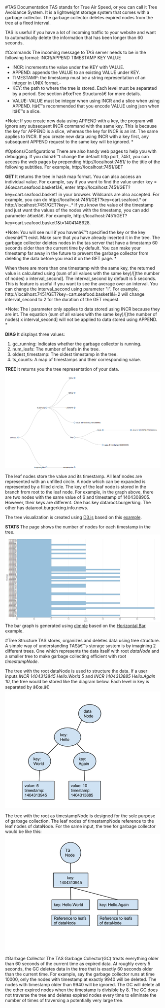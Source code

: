 #TAS Documentation
TAS stands for True Air Speed, or you can call it Tree Avoidance System. It is a lightweight storage system that comes with a garbage collector. The garbage collector deletes expired nodes from the tree at a fixed interval.

TAS is useful if you have a lot of incoming traffic to your website and want to automatically delete the information that has been longer than 60 seconds.

#Commands
The incoming message to TAS server needs to be in the following format:
	INCR/APPEND TIMESTAMP KEY VALUE

- INCR: increments the value under the KEY with VALUE. 
- APPEND: appends the VALUE to an existing VALUE under KEY. 
- TIMESTAMP: the timestamp must be a string representation of an integer in UNIX format.-
- KEY: the path to where the tree is stored. Each level must be separated by a period. See section â€œTree Structureâ€ for more details.
- VALUE: VALUE must be integer when using INCR and a slice when using APPEND. Itâ€™s recommended that you encode VALUE using json when itâ€™s a slice.

*Note:
If you create new data using APPEND with a key, the program will ignore any subsequent INCR command with the same key. This is because the key for APPEND is a slice, whereas the key for INCR is an int. The same applies to INCR. If you create new data using INCR with a key first, any subsequent APPEND request to the same key will be ignored.
*

#Options/Configurations
There are also handy web pages to help you with debugging. If you didnâ€™t change the default http port, 7451, you can access the web pages by prepending http://localhost:7451/ to the title of the following subtitles. For example, http://localhost:7451/GET 

**GET**
It returns the tree in hash map format. 
You can also access an individual value. For example, say if you want to find the value under key = â€œcart.seafood.basket1â€, enter http://localhost:7451/GET?key=cart.seafood.basket1 in your browser.
Wildcards are also accepted. For example, you can do http://localhost:7451/GET?key=cart.seafood.* or http://localhost:7451/GET?key=*.*.* 
If you know the value of the timestamp and just want the values of the nodes with the timestamp, you can add parameter â€œtâ€. For example, http://localhost:7451/GET?key=cart.seafood.basket1&t=1404148628.

*Note:
You will see null if you havenâ€™t specified the key or the key doesnâ€™t exist. 
Make sure that you have already inserted it in the tree.
The garbage collector deletes nodes in the tas server that have a timestamp 60 seconds older than the current time by default. You can make your timestamp far away in the future to prevent the garbage collector from deleting the data before you read it on the GET page.
*

When there are more than one timestamp with the same key, the returned value is calculated using (sum of all values with the same key)/[(the number of nodes) x interval\_second]. The interval\_second by default is 5 seconds. This is feature is useful if you want to see the average over an interval. You can change the interval\_second using parameter "i". For example, http://localhost:7451/GET?key=cart.seafood.basket1&i=2 will change interval\_second to 2 for the duration of the GET request.

*Note:
The i parameter only applies to data stored using INCR because they are int. The equation (sum of all values with the same key)/[(the number of nodes) x interval\_second] will not be applied to data stored using APPEND.
*

**DIAG**
It displays three values:
1. gc_running: Indicates whether the garbage collector is running.
2. num_leafs: The number of leafs in the tree.
3. oldest_timestamp: The oldest timestamp in the tree.
4. ts_counts: A map of timestamps and their corresponding value.

**TREE**
It returns you the tree representation of your data.
![TREE](./images/Tree.png)

The leaf nodes store the value and its timestamp. All leaf nodes are represented with an unfilled circle. A node which can be expanded is represented by a filled circle. 
The key of the leaf node is stored in the branch from root to the leaf node. For example, in the graph above, there are two nodes with the same value of 6 and timestamp of 1404308905. However, their keys are different. One has key dataroot.burgerking. The other has dataroot.burgerking.info.news.

The tree visualization is created using [D3.js](http://d3js.org/) based on this [example](http://bl.ocks.org/mbostock/4339083).

**STATS**
The page shows the number of nodes for each timestamp in the tree.
![Graph](./images/graph.png)
The bar graph is generated using [dimple](http://dimplejs.org/) based on the [Horizontal Bar](http://dimplejs.org/examples_viewer.html?id=bars_horizontal) example.

#Tree Structure
TAS stores, organizes and deletes data using tree structure. A simple way of understanding TASâ€™s storage system is by imagining 2 different trees. One which represents the data itself with root *dataNode* and a smaller tree to make garbage collecting efficient with root *timestampNode*.

The tree with the root dataNode is used to structure the data. If a user inputs *INCR 1404313845 Hello.World 5* and *INCR 1404313885 Hello.Again 10*, the tree would be stored like the diagram below. Each level in key is separated by â€œ.â€
![tree structure diagram1](./images/treestruct1.png)

The tree with the root as timestampNode is designed for the sole purpose of garbage collection. The leaf nodes of timestampNode reference to the leaf nodes of dataNode. For the same input, the tree for garbage collector would be like this:
![tree structure diagram2](./images/treestruct2.png)


#Garbage Collector
The TAS Garbage Collector(GC) treats everything older than 60 seconds of the current time as expired data. At roughly every 5 seconds, the GC deletes data in the tree that is exactly 60 seconds older than the current time. For example, say the garbage collector runs at time 10000, only the nodes with timestamp at exactly 9940 will be deleted. The nodes with timestamp older than 9940 will be ignored. The GC will delete all the other expired nodes when the timestamp is divisible by 8. The GC does not traverse the tree and deletes expired nodes every time to eliminate the number of times of traversing a potentially very large tree.
